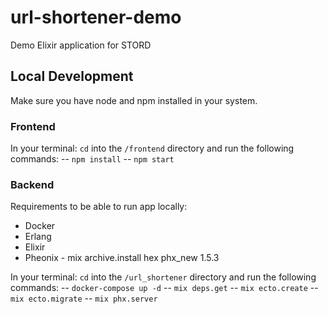 # url-shortener-demo

Demo Elixir application for STORD

## Local Development

Make sure you have node and npm installed in your system.

### Frontend

In your terminal: `cd` into the `/frontend` directory and run the following commands:
-- `npm install`
-- `npm start`

### Backend

Requirements to be able to run app locally:

- Docker
- Erlang
- Elixir
- Pheonix - mix archive.install hex phx_new 1.5.3

In your terminal: `cd` into the `/url_shortener` directory and run the following commands:
-- `docker-compose up -d`
-- `mix deps.get`
-- `mix ecto.create`
-- `mix ecto.migrate`
-- `mix phx.server`
